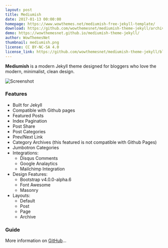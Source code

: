 ```yaml
---
layout: post
title: Mediumish
date: 2017-01-13 00:00:00
homepage: https://www.wowthemes.net/mediumish-free-jekyll-template/
download: https://github.com/wowthemesnet/mediumish-theme-jekyll/archive/master.zip
demo: https://wowthemesnet.github.io/mediumish-theme-jekyll/
author: WowThemesNet
thumbnail: mediumish.png
license: CC BY-NC-SA 4.0
license_link: https://github.com/wowthemesnet/mediumish-theme-jekyll/blob/master/LICENSE.txt
---
```


**Mediumish** is a modern Jekyll theme designed for bloggers who love the modern, minimalist, clean design.

![Screenshot](https://wowthemesnet.github.io/mediumish-theme-jekyll/assets/images/mediumish-jekyll-template.png)

### Features

- Built for Jekyll
- Compatible with Github pages
- Featured Posts
- Index Pagination
- Post Share
- Post Categories
- Prev/Next Link
- Category Archives (this featured is not compatible with Github Pages)
- Jumbotron Categories
- Integrations:
    - Disqus Comments
    - Google Analaytics
    - Mailchimp Integration
- Design Features:
    - Bootstrap v4.0.0-alpha.6
    - Font Awesome
    - Masonry
- Layouts:
    - Default
    - Post
    - Page
    - Archive
	
### Guide

More information on [GitHub](https://github.com/wowthemesnet/mediumish-theme-jekyll/)...